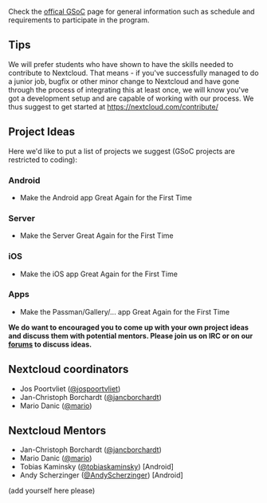 Check the [offical GSoC](https://summerofcode.withgoogle.com/) page for general information such as schedule and requirements to participate in the program.

## Tips
We will prefer students who have shown to have the skills needed to contribute to Nextcloud. That means - if you've successfully managed to do a junior job, bugfix or other minor change to Nextcloud and have gone through the process of integrating this at least once, we will know you've got a development setup and are capable of working with our process. We thus suggest to get started at https://nextcloud.com/contribute/

## Project Ideas
Here we'd like to put a list of projects we suggest (GSoC projects are restricted to coding): 

### Android
* Make the Android app Great Again for the First Time

### Server
* Make the Server Great Again for the First Time

### iOS
* Make the iOS app Great Again for the First Time

### Apps
* Make the Passman/Gallery/... app Great Again for the First Time


**__We do want to encouraged you to come up with your own project ideas and discuss them with potential mentors. Please join us on IRC or on our [forums](https://help.nextcloud.com) to discuss ideas.__**

## Nextcloud coordinators

* Jos Poortvliet ([@jospoortvliet](https://github.com/jospoortvliet))
* Jan-Christoph Borchardt ([@jancborchardt](https://github.com/jancborchardt))
* Mario Danic ([@mario](https://github.com/mario))

## Nextcloud Mentors
* Jan-Christoph Borchardt ([@jancborchardt](https://github.com/jancborchardt))
* Mario Danic ([@mario](https://github.com/mario))
* Tobias Kaminsky ([@tobiaskaminsky](https://github.com/tobiaskaminsky)) [Android]
* Andy Scherzinger ([@AndyScherzinger](https://github.com/AndyScherzinger)) [Android]

(add yourself here please)

